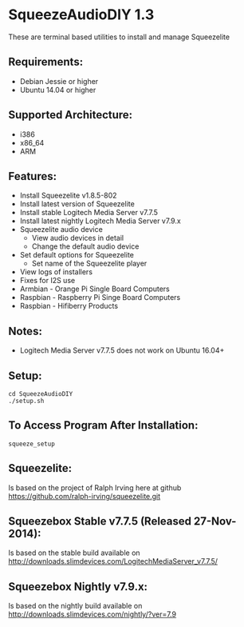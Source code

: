 SqueezeAudioDIY 1.3
=========================
These are terminal based utilities to install and manage Squeezelite

Requirements:
-------------
- Debian Jessie or higher
- Ubuntu 14.04 or higher

Supported Architecture:
-----------------------
- i386
- x86_64
- ARM

Features:
---------
- Install Squeezelite v1.8.5-802
- Install latest version of Squeezelite
- Install stable Logitech Media Server v7.7.5
- Install latest nightly Logitech Media Server v7.9.x
- Squeezelite audio device
  - View audio devices in detail
  - Change the default audio device
- Set default options for Squeezelite
  - Set name of the Squeezelite player
- View logs of installers
- Fixes for I2S use
 - Armbian - Orange Pi Single Board Computers
 - Raspbian - Raspberry Pi Singe Board Computers
 - Raspbian - Hifiberry Products

Notes:
------
- Logitech Media Server v7.7.5 does not work on Ubuntu 16.04+

Setup:
-----------------------------------------------------
```shell
cd SqueezeAudioDIY
./setup.sh
```

To Access Program After Installation:
----------------------------------
```shell
squeeze_setup
```

Squeezelite:
------------
Is based on the project of Ralph Irving here at github https://github.com/ralph-irving/squeezelite.git

Squeezebox Stable v7.7.5 (Released 27-Nov-2014):
-----------------------------------------------
Is based on the stable build available on http://downloads.slimdevices.com/LogitechMediaServer_v7.7.5/

Squeezebox Nightly v7.9.x:
------------------------
Is based on the nightly build available on http://downloads.slimdevices.com/nightly/?ver=7.9
